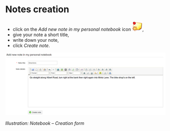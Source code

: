 # Notes creation

* click on the _Add new note in my personal notebook_ icon ![](../../.gitbook/assets/graphics304%20%283%29.png),
* give your note a short title,
* write down your note,
* click _Create note_.

![](../../.gitbook/assets/images236%20%283%29.png)

_Illustration: Notebook – Creation form_

